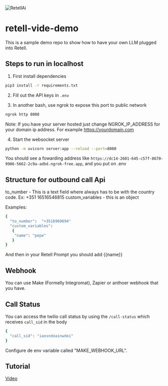 ![RetellAi](https://bookface-images.s3.amazonaws.com/logos/1a8537326cec1508a5051c913e288dcb0859143f.png)

# retell-vide-demo

This is a sample demo repo to show how to have your own LLM plugged into Retell.

## Steps to run in localhost

1. First install dependencies

```bash
pip3 install -r requirements.txt
```

2. Fill out the API keys in `.env`

3. In another bash, use ngrok to expose this port to public network

```bash
ngrok http 8080
```

Note: If you have your server hosted just change NGROK_IP_ADDRESS for your domain ip address. For example https://yourdomain.com

4. Start the websocket server

```bash
python -m uvicorn server:app --reload --port=8080
```

You should see a fowarding address like
`https://dc14-2601-645-c57f-8670-9986-5662-2c9a-adbd.ngrok-free.app`, and you put on .env

## Structure for outbound call Api 

to_number - This is a text field where always has to be with the country code. Ex: +351 16516546815
custom_variables - this is an object

Examples: 
```bash
{
  "to_number":  "+3516969694"
  "custom_variables":
   {
    "name": "pepe"
   }
}
```

And then in your Retell Prompt you should add {{name}} 

## Webhook 

You can use Make (Formelly Integromat), Zapier  or anthoer webhook that you have. 


## Call Status

You can access the twilio call status by using the `/call-status` which receives `call_sid` in the body 
```bash
{
  "call_sid": "iaosndoainwdoi"
}
```



Configure de env variable called "MAKE_WEBHOOK_URL". 

## Tutorial 

[Video](https://www.youtube.com/watch?v=Z5l54C3b6Ks) 


